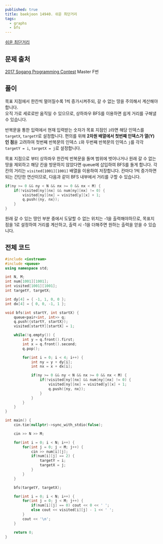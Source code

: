 ```yaml
---
published: true
title: baekjoon 14940. 쉬운 최단거리
tags:
  - graphs
  - bfs
---
```


<a href="https://www.acmicpc.net/problem/14940" target="_blank">쉬운 최단거리</a>

## 문제 출처
<a href="https://www.acmicpc.net/category/691" target="_blank">2017 Sogang Programming Contest</a> Master F번

## 풀이
목표 지점에서 한칸씩 멀어질수록 1씩 증가시켜주되, 갈 수 없는 땅을 주의해서 계산해야 합니다.  
오직 가로 세로로만 움직일 수 있으므로, 상하좌우 BFS를 이용하면 쉽게 거리를 구해낼 수 있습니다.  

반복문을 통한 입력에서 현재 입력받는 숫자가 목표 지점인 `2`라면 해당 인덱스를 `targetX`, `targetY`로 설정합니다.
편의를 위해 **2차원 배열에서 첫번째 인덱스가 열(Y)인 점**을 고려하여 첫번째 반복문의 인덱스 `i`와 두번째 반복문의 인덱스 `j`를 각각 `targetY = i`, `targetX = j`로 설정합니다.

목표 지점으로 부터 상하좌우 한칸씩 반복문을 돌며 범위에 벗어나거나 원래 갈 수 없는 땅을 제외하고 해당 칸을 방문하지 않았다면 queue에 삽입하여 BFS를 돌게 합니다.
각 칸의 거리는 `visited[1001][1001]` 배열을 이용하여 저장합니다. 칸마다 1씩 증가하면 되는 간단한 연산이므로, 다음과 같이 BFS 내부에서 거리를 구할 수 있습니다.

```cpp
if(ny >= 0 && ny < N && nx >= 0 && nx < M) {
    if(!visited[ny][nx] && num[ny][nx] != 0) {
        visited[ny][nx] = visited[y][x] + 1;
        q.push({ny, nx});
    }
}
```

원래 갈 수 있는 땅인 부분 중에서 도달할 수 없는 위치는 -1을 출력해야하므로,
목표지점을 1로 설정하여 거리를 계산하고, 출력 시 -1을 더해주면 원하는 출력을 얻을 수 있습니다.

## 전체 코드
```cpp
#include <iostream>
#include <queue>
using namespace std;

int N, M;
int num[1001][1001];
int visited[1001][1001];
int targetY, targetX;

int dy[4] = { -1, 1, 0, 0 };
int dx[4] = { 0, 0, -1, 1 };

void bfs(int startY, int startX) {
    queue<pair<int, int>> q;
    q.push({startY, startX});
    visited[startY][startX] = 1;

    while(!q.empty()) {
        int y = q.front().first;
        int x = q.front().second;
        q.pop();

        for(int i = 0; i < 4; i++) {
            int ny = y + dy[i];
            int nx = x + dx[i];

            if(ny >= 0 && ny < N && nx >= 0 && nx < M) {
                if(!visited[ny][nx] && num[ny][nx] != 0) {
                    visited[ny][nx] = visited[y][x] + 1;
                    q.push({ny, nx});
                }
            }
        }
    }
}

int main() {
    cin.tie(nullptr)->sync_with_stdio(false);

    cin >> N >> M;

    for(int i = 0; i < N; i++) {
        for(int j = 0; j < M; j++) {
            cin >> num[i][j];
            if(num[i][j] == 2) {
                targetY = i;
                targetX = j;
            }
        }
    }

    bfs(targetY, targetX);

    for(int i = 0; i < N; i++) {
        for(int j = 0; j < M; j++) {
            if(num[i][j] == 0) cout << 0 << ' ';
            else cout << visited[i][j] - 1 << ' ';
        }
        cout << '\n';
    }

    return 0;
}
```


